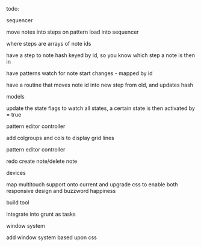 todo:

sequencer

move notes into steps on pattern load into sequencer

where steps are arrays of note ids

have a step to note hash keyed by id, so you know which step a note is then in

have patterns watch for note start changes - mapped by id

have a routine that moves note id into new step from old, and updates hash




models

update the state flags to watch all states, a certain state is then activated by = true


pattern editor controller

add colgroups and cols to display grid lines



pattern editor controller

redo create note/delete note



devices

map multitouch support onto current and upgrade css to enable both responsive design and buzzword happiness



build tool

integrate into grunt as tasks



window system

add window system based upon css
